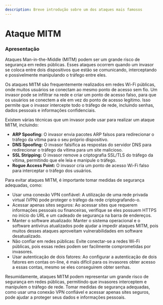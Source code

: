 ```yaml
---
description: Breve introdução sobre um dos ataques mais famosos
---
```


# Ataque MITM

### Apresentação

Ataques Man-in-the-Middle (MITM) podem ser um grande risco de segurança em redes públicas. Esses ataques ocorrem quando um invasor se coloca entre dois dispositivos que estão se comunicando, interceptando e possivelmente manipulando o tráfego entre eles.

Os ataques MITM são frequentemente realizados em redes Wi-Fi públicas, onde muitos usuários se conectam ao mesmo ponto de acesso sem fio. Um invasor pode se infiltrar na rede e criar um ponto de acesso falso, para que os usuários se conectem a ele em vez do ponto de acesso legítimo. Isso permite que o invasor intercepte todo o tráfego de rede, incluindo senhas, dados pessoais e informações confidenciais.

Existem várias técnicas que um invasor pode usar para realizar um ataque MITM, incluindo:

* **ARP Spoofing:** O invasor envia pacotes ARP falsos para redirecionar o tráfego da vítima para o seu próprio dispositivo.
* **DNS Spoofing:** O invasor falsifica as respostas do servidor DNS para redirecionar o tráfego da vítima para um site malicioso.
* **SSL Stripping:** O invasor remove a criptografia SSL/TLS do tráfego da vítima, permitindo que ele leia e manipule o tráfego.
* **Rogue Access Point:** O invasor cria um ponto de acesso Wi-Fi falso para interceptar o tráfego dos usuários.

Para evitar ataques MITM, é importante tomar medidas de segurança adequadas, como:

* Usar uma conexão VPN confiável: A utilização de uma rede privada virtual (VPN) pode proteger o tráfego da rede criptografando-o.
* Acessar apenas sites seguros: Ao acessar sites que requerem informações pessoais ou financeiras, verifique se eles possuem HTTPS no início do URL e um cadeado de segurança na barra de endereços.
* Manter o software atualizado: Manter o sistema operacional e o software antivírus atualizados pode ajudar a impedir ataques MITM, pois muitos desses ataques aproveitam vulnerabilidades em software desatualizado.
* Não confiar em redes públicas: Evite conectar-se a redes Wi-Fi públicas, pois essas redes podem ser facilmente comprometidas por invasores.
* Usar autenticação de dois fatores: Ao configurar a autenticação de dois fatores em contas on-line, é mais difícil para os invasores obter acesso a essas contas, mesmo se eles conseguirem obter senhas.

Resumidamente, ataques MITM podem representar um grande risco de segurança em redes públicas, permitindo que invasores interceptem e manipulem o tráfego de rede. Tomar medidas de segurança adequadas, como usar uma conexão VPN confiável e acessar apenas sites seguros, pode ajudar a proteger seus dados e informações pessoais.
